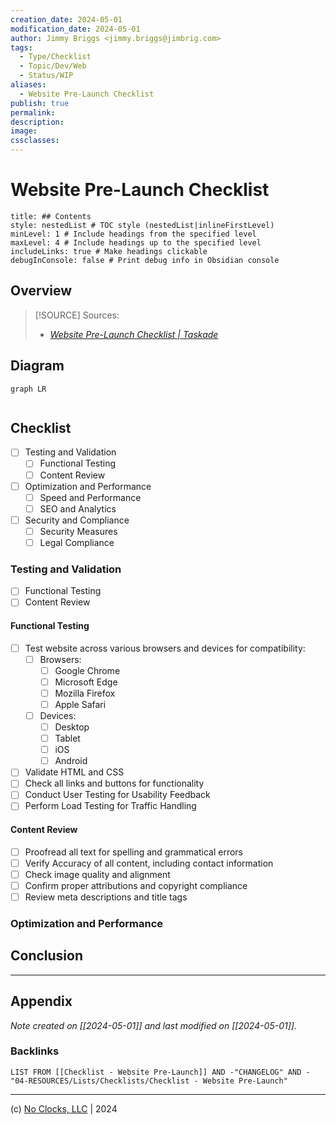 ```yaml
---
creation_date: 2024-05-01
modification_date: 2024-05-01
author: Jimmy Briggs <jimmy.briggs@jimbrig.com>
tags:
  - Type/Checklist
  - Topic/Dev/Web
  - Status/WIP
aliases:
  - Website Pre-Launch Checklist
publish: true
permalink:
description:
image:
cssclasses:
---
```


# Website Pre-Launch Checklist

```table-of-contents
title: ## Contents 
style: nestedList # TOC style (nestedList|inlineFirstLevel)
minLevel: 1 # Include headings from the specified level
maxLevel: 4 # Include headings up to the specified level
includeLinks: true # Make headings clickable
debugInConsole: false # Print debug info in Obsidian console
```

## Overview

> [!SOURCE] Sources:
> - *[Website Pre-Launch Checklist | Taskade](https://www.taskade.com/templates/design/website-pre-launch-checklist)*

## Diagram

```mermaid
graph LR
  
```

## Checklist

- [ ] Testing and Validation
	- [ ] Functional Testing
	- [ ] Content Review
- [ ] Optimization and Performance
	- [ ] Speed and Performance
	- [ ] SEO and Analytics
- [ ] Security and Compliance
	- [ ] Security Measures
	- [ ] Legal Compliance

### Testing and Validation

- [ ] Functional Testing
- [ ] Content Review

#### Functional Testing

- [ ] Test website across various browsers and devices for compatibility:
	- [ ] Browsers:
		- [ ] Google Chrome
		- [ ] Microsoft Edge
		- [ ] Mozilla Firefox
		- [ ] Apple Safari
	- [ ] Devices:
		- [ ] Desktop
		- [ ] Tablet
		- [ ] iOS
		- [ ] Android
- [ ] Validate HTML and CSS
- [ ] Check all links and buttons for functionality
- [ ] Conduct User Testing for Usability Feedback
- [ ] Perform Load Testing for Traffic Handling

#### Content Review

- [ ] Proofread all text for spelling and grammatical errors
- [ ] Verify Accuracy of all content, including contact information
- [ ] Check image quality and alignment
- [ ] Confirm proper attributions and copyright compliance
- [ ] Review meta descriptions and title tags

### Optimization and Performance



## Conclusion

***

## Appendix

*Note created on [[2024-05-01]] and last modified on [[2024-05-01]].*

### Backlinks

```dataview
LIST FROM [[Checklist - Website Pre-Launch]] AND -"CHANGELOG" AND -"04-RESOURCES/Lists/Checklists/Checklist - Website Pre-Launch"
```

***

(c) [No Clocks, LLC](https://github.com/noclocks) | 2024
